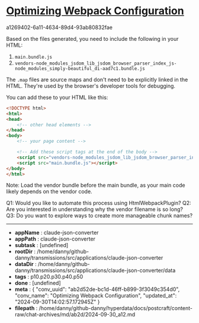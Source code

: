 # [Optimizing Webpack Configuration](https://claude.ai/chat/ab2d52de-bc1d-46ff-b899-3f3049c354d0)

a1269402-6a11-4634-89d4-93ab80832fae

 Based on the files generated, you need to include the following in your HTML:

1. `main.bundle.js`
2. `vendors-node_modules_jsdom_lib_jsdom_browser_parser_index_js-node_modules_simply-beautiful_di-aad7c1.bundle.js`

The `.map` files are source maps and don't need to be explicitly linked in the HTML. They're used by the browser's developer tools for debugging.

You can add these to your HTML like this:

```html
<!DOCTYPE html>
<html>
<head>
    <!-- other head elements -->
</head>
<body>
    <!-- your page content -->

    <!-- Add these script tags at the end of the body -->
    <script src="vendors-node_modules_jsdom_lib_jsdom_browser_parser_index_js-node_modules_simply-beautiful_di-aad7c1.bundle.js"></script>
    <script src="main.bundle.js"></script>
</body>
</html>
```

Note: Load the vendor bundle before the main bundle, as your main code likely depends on the vendor code.

Q1: Would you like to automate this process using HtmlWebpackPlugin?
Q2: Are you interested in understanding why the vendor filename is so long?
Q3: Do you want to explore ways to create more manageable chunk names?

---

* **appName** : claude-json-converter
* **appPath** : claude-json-converter
* **subtask** : [undefined]
* **rootDir** : /home/danny/github-danny/transmissions/src/applications/claude-json-converter
* **dataDir** : /home/danny/github-danny/transmissions/src/applications/claude-json-converter/data
* **tags** : p10.p20.p30.p40.p50
* **done** : [undefined]
* **meta** : {
  "conv_uuid": "ab2d52de-bc1d-46ff-b899-3f3049c354d0",
  "conv_name": "Optimizing Webpack Configuration",
  "updated_at": "2024-09-30T14:02:57.172945Z"
}
* **filepath** : /home/danny/github-danny/hyperdata/docs/postcraft/content-raw/chat-archives/md/ab2d/2024-09-30_a12.md